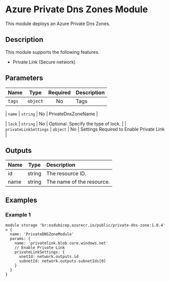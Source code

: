 # Azure Private Dns Zones Module

This module deploys an Azure Private Dns Zones.

## Description

This module supports the following features.

- Private Link (Secure network)

## Parameters

| Name                                    | Type     | Required | Description                                                                                                                                                                                                                                                                   |
| :-------------------------------------- | :------: | :------: | :---------------------------------------------------------------------------------------------------------------------------------------------------------------------------------------------------------------------------------------------------------------------------- |
| `tags`                                  | `object` | No      | Tags         | 
                                                                                                                                                            
| `name`                                  | `string` | No      | PrivateDnsZoneName  |
                                                                                                                                                                                                                                  
| `lock`                                  | `string` | No       | Optional. Specify the type of lock.                                                                                                                                                                                                                                          |
| `privateLinkSettings`                   | `object` | No       | Settings Required to Enable Private Link                                                                                                                                                                                                                                                                                                                                                     |

## Outputs

| Name | Type   | Description               |
| :--- | :----: | :------------------------ |
| id   | string | The resource ID.          |
| name | string | The name of the resource. |

## Examples

### Example 1

```bicep
module storage 'br:osdubicep.azurecr.io/public/private-dns-zone:1.0.4' = {
  name: 'PrivateDNSZoneModule'
  params: {
    name: 'privatelink.blob.core.windows.net'
    // Enable Private Link
    privateLinkSettings: {
      vnetId: network.outputs.id
      subnetId: network.outputs.subnetIds[0]
    }
  }
}
```